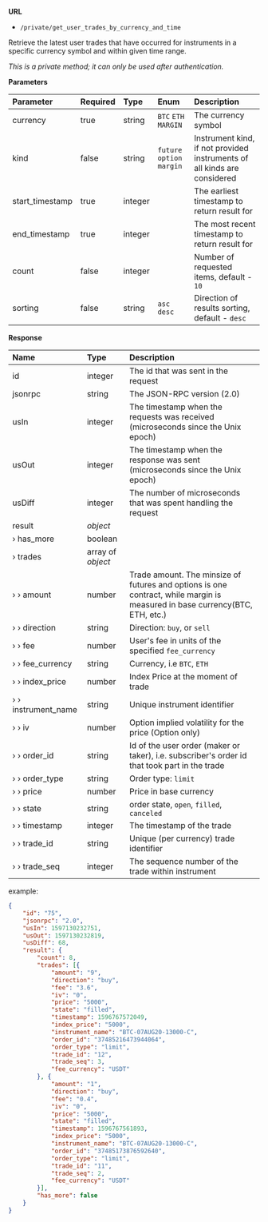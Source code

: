 **URL** 

- `/private/get_user_trades_by_currency_and_time`

Retrieve the latest user trades that have occurred for instruments in a specific currency symbol and within given time range.



*This is a private method; it can only be used after authentication.*

**Parameters** 

| Parameter       | Required | Type    | Enum                       | Description                                                  |
| :-------------- | :------- | :------ | :------------------------- | :----------------------------------------------------------- |
| currency        | true     | string  | `BTC` `ETH` `MARGIN`       | The currency symbol                                          |
| kind            | false    | string  | `future` `option` `margin` | Instrument kind, if not provided instruments of all kinds are considered |
| start_timestamp | true     | integer |                            | The earliest timestamp to return result for                  |
| end_timestamp   | true     | integer |                            | The most recent timestamp to return result for               |
| count           | false    | integer |                            | Number of requested items, default - `10`                    |
| sorting         | false    | string  | `asc` `desc`               | Direction of results sorting, default - `desc`               |



**Response**

| Name                 | Type              | Description                                                  |
| :------------------- | :---------------- | :----------------------------------------------------------- |
| id                   | integer           | The id that was sent in the request                          |
| jsonrpc              | string            | The JSON-RPC version (2.0)                                   |
| usIn                 | integer           | The timestamp when the requests was received (microseconds since the Unix epoch)                                                   |
| usOut                | integer           | The timestamp when the response was sent (microseconds since the Unix epoch)                                                   |
| usDiff               | integer           | The number of microseconds that was spent handling the request                                                         |
| result               | *object*          |                                                              |
| › has_more           | boolean           |                                                              |
| › trades             | array of *object* |                                                              |
| ›  › amount          | number            | Trade amount. The minsize of futures and options is one contract, while margin is measured in base currency(BTC, ETH, etc.)                                               |
| ›  › direction       | string            | Direction: `buy`, or `sell`                                  |
| ›  › fee             | number            | User's fee in units of the specified `fee_currency`          |
| ›  › fee_currency    | string            | Currency, i.e `BTC`, `ETH`                                   |
| ›  › index_price     | number            | Index Price at the moment of trade                           |
| ›  › instrument_name | string            | Unique instrument identifier                                 |
| ›  › iv              | number            | Option implied volatility for the price (Option only)        |
| ›  › order_id        | string            | Id of the user order (maker or taker), i.e. subscriber's order id that took part in the trade |
| ›  › order_type      | string            | Order type: `limit`                                          |
| ›  › price           | number            | Price in base currency                                       |
| ›  › state           | string            | order state, `open`, `filled`, `canceled`                    |
| ›  › timestamp       | integer           | The timestamp of the trade                                   |
| ›  › trade_id        | string            | Unique (per currency) trade identifier                       |
| ›  › trade_seq       | integer           | The sequence number of the trade within instrument           |

example:

```json
{
	"id": "75",
	"jsonrpc": "2.0",
	"usIn": 1597130232751,
	"usOut": 1597130232819,
	"usDiff": 68,
	"result": {
		"count": 8,
		"trades": [{
			"amount": "9",
			"direction": "buy",
			"fee": "3.6",
			"iv": "0",
			"price": "5000",
			"state": "filled",
			"timestamp": 1596767572049,
			"index_price": "5000",
			"instrument_name": "BTC-07AUG20-13000-C",
			"order_id": "37485216473944064",
			"order_type": "limit",
			"trade_id": "12",
			"trade_seq": 3,
			"fee_currency": "USDT"
		}, {
			"amount": "1",
			"direction": "buy",
			"fee": "0.4",
			"iv": "0",
			"price": "5000",
			"state": "filled",
			"timestamp": 1596767561893,
			"index_price": "5000",
			"instrument_name": "BTC-07AUG20-13000-C",
			"order_id": "37485173876592640",
			"order_type": "limit",
			"trade_id": "11",
			"trade_seq": 2,
			"fee_currency": "USDT"
		}],
		"has_more": false
	}
}
```



